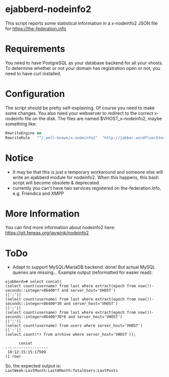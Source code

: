 # ejabberd-nodeinfo2
This script reports some statistical information in a x-nodeinfo2 JSON file for https://the-federation.info

# Requirements
You need to have PostgreSQL as your database backend for all your vhosts. To determine whether or not your domain has registration open or not, you need to have curl installed. 

# Configuration
The script should be pretty self-explaining. Of course you need to make some changes. 
You also need your webserver to redirect to the correct x-nodeinfo file on the disk. The files are named $VHOST_x-nodeinfo2, maybe something like:

```apache 
RewriteEngine on
RewriteRule   "^/.well-known/x-nodeinfo2"  "http://jabber.windfluechter.net/.well-known/hookipa.net_x-nodeinfo2"  [R,L]
```

# Notice
- It may be that this is just a temporary workaround and someone else will write an ejabberd module for nodeinfo2. When this happens, this bash script will become obsolete & deprecated.
- currently you can't have two services registered on the-federation.info, e.g. Friendica and XMPP

# More Information
You can find more information about nodeinfo2 here: https://git.feneas.org/jaywink/nodeinfo2

# ToDo
- Adapt to support MySQL/MariaDB backend: done! But actual MySQL queries are missing... 
Example output (reformatted for easier read): 
```
ejabberd=# select concat(
(select count(username) from last where extract(epoch from now())-seconds::integer<86400*7 and server_host='VHOST')
||':'||
(select count(username) from last where extract(epoch from now())-seconds::integer<86400*30 and server_host='VHOST')
||':'||
(select count(username) from last where extract(epoch from now())-seconds::integer<86400*30*6 and server_host='VHOST')
||':'||
(select count(username) from users where server_host='VHOST')
||':'||
(select count(*) from archive where server_host='VHOST'));

      concat
-------------------
 10:12:15:15:17509
(1 row)
```
So, the expected output is: `LastWeek:LastMonth:Last6Month:TotalUsers:LastPosts`
